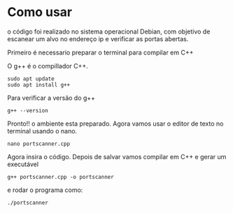 # Como usar

o código foi realizado no sistema operacional Debian, com objetivo de escanear um alvo no endereço ip e verificar as portas abertas.

Primeiro é necessario preparar o terminal para compilar em C++

O g++ é o compillador C++.

    sudo apt update
    sudo apt install g++

Para verificar a versão do g++

    g++ --version

Pronto!! o ambiente esta preparado.
Agora vamos usar o editor de texto no terminal usando o nano.

    nano portscanner.cpp

Agora insira o código. Depois de salvar vamos compilar em C++ e gerar um executável

    g++ portscanner.cpp -o portscanner

e rodar o programa como:

    ./portscanner


